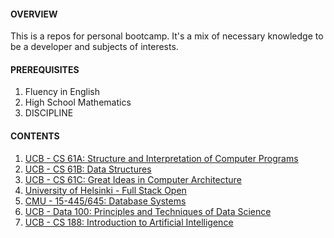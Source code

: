 #### OVERVIEW

This is a repos for personal bootcamp. It's a mix of necessary knowledge to be a developer and subjects of interests.

#### PREREQUISITES

1. Fluency in English
2. High School Mathematics
3. DISCIPLINE

#### CONTENTS

1. [UCB - CS 61A: Structure and Interpretation of Computer Programs](https://github.com/woadray/bootcamp/blob/main/courses.md#ucb---cs-61-a-structure-and-interpretation-of-computer-programs)
2. [UCB - CS 61B: Data Structures](https://github.com/woadray/bootcamp/blob/main/courses.md#ucb---cs-61-b-data-structures-github)
3. [UCB - CS 61C: Great Ideas in Computer Architecture](https://github.com/woadray/bootcamp/blob/main/courses.md#ucb---cs61-c-great-ideas-in-computer-architecture-github)
4. [University of Helsinki - Full Stack Open](https://github.com/woadray/bootcamp/blob/main/courses.md#university-of-helsinki---full-stack-open)
5. [CMU - 15-445/645: Database Systems](https://github.com/woadray/bootcamp/blob/main/courses.md#cmu---15-445645-database-systems-github)
6. [UCB - Data 100: Principles and Techniques of Data Science](https://github.com/woadray/bootcamp/blob/main/courses.md#ucb---data-100-principles-and-techniques-of-data-science-github)
7. [UCB - CS 188: Introduction to Artificial Intelligence](https://github.com/woadray/bootcamp/blob/main/courses.md#ucb---cs-188-introduction-to-artificial-intelligence)
